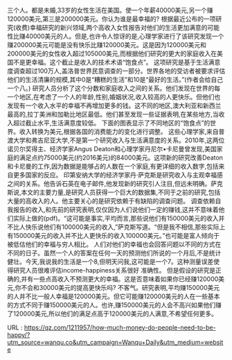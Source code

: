 三个人。都是未婚,33岁的女性生活在美国。使一个年薪40000美元,另一个赚120000美元,第三是200000美元。你认为谁是最幸福的? 
 根据最近公布的一项研究(收费)幸福研究的新兴领域,两个高收入女性报告对他们的生活更加满意的可能性比赚40000美元的人。但是,也许令人惊讶的是,心理学家进行了该研究发现一个赚200000美元可能是没有快乐比赚120000美元。这是因为120000美元和200000美元的女性收入超过105000美元,而根据他们研究的更大的家庭收入在美国不是更幸福。这个截止是收入的技术术语“饱食点”。 
 这项研究是基于生活满意度调查超过100万人,盖洛普世界民意调查的一部分。世界各地的受访者被要求评估他们的生活清廉的规模,其中0是“糟糕的生活”和10是“最好的生活。”(作者会给自己一个八。) 
 研究人员分析了这个分数和家庭收入之间的关系。他们发现在世界的每一个地区,在考虑了一个人的年龄,性别,婚姻状况,收入较高的人更快乐。但他们也发现有一个收入水平的幸福不再增加更多的钱。这不同的地区,澳大利亚和新西兰最高的,拉丁美洲和加勒比地区最低。他们甚至发现一些证据表明,在某些地方,当收入超过截止水平,生活满意度较低。 
 下面的图表显示了不同地区的“饱食点”的世界。收入转换为美元,根据各国的消费能力的变化进行调整。 
 这些心理学家,来自普渡大学和弗吉尼亚大学,不是第一个研究收入与生活满意度的关系。2010年,这两位诺贝尔奖得主、经济学家Angus Deaton和心理学家丹尼尔•卡尼曼曾发现,美国家庭的满足点约75000美元(约2016美元)的84000美元。这项新的研究改善Deaton和卡尼曼的工作,因为数据是能够占的人数在一个家庭,有更详细的收入数字,包括来自更多国家的反应。 
 印第安纳大学的经济学家丹·萨克斯是研究收入与主观幸福感之间的关系。他告诉石英在电子邮件,他发现新的研究引人注目,但远未明确。萨克斯说,本文的主要力量,是研究人员获得一个巨大的数据集,不同于之前的研究,包括大量的高收入的人。他主要关心的是研究依赖于有缺陷的调查问题。 
 调查依赖自我报告的收入,和先前的研究表明,仅仅因为人们说他们一定的赚钱,这并不意味着他们实际上做的(pdf)。“这可能是事实,平均而言,那些说他们有150000美元的收入并不比人快乐说他们有100000美元的收入,”萨克斯写道。“但是我不相信,那些实际上有150000美元的收入并不比人更快乐的收入100000美元。”也可能是富人倾向于被低估他们的幸福与穷人相比。 
 人们对他们的幸福也会回答问题以不同的方式在不同的日子。虽然一个人的答案在任何一天的预测他们所说的一个月后,不是统计健壮。今天,我说我的生活是一个8,但明天问我,这可能是一个7。这种测量误差使得研究人员很难评估income-happiness关系很好 
 准确性。 
 但是假设的研究是正确的,并有一些点高收入不预测更大的幸福。这是否意味着如果你已经赚120000美元,你不会和30000美元的提高更快乐吗? 
 不客气。研究表明,平均赚150000美元的人并不比一般人幸福是120000美元。但它可能赚120000美元的人在一些基本的方式不同于赚150000美元的人。也许,赚150000美元的人会不高兴如果他们赚了120000美元,所以他们的满足点高于120000美元的人满意,不希望任何更多。 
  
  
 URL : https://qz.com/1211957/how-much-money-do-people-need-to-be-happy/?utm_source=wanqu.co&utm_campaign=Wanqu+Daily&utm_medium=website